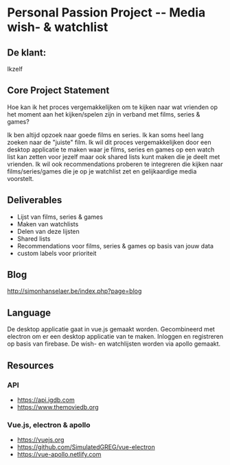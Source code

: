 # Personal Passion Project -- Media wish- & watchlist

## De klant:
Ikzelf

## Core Project Statement
Hoe kan ik het proces vergemakkelijken om te kijken naar wat vrienden op het moment aan het kijken/spelen zijn in verband met films, series & games?

Ik ben altijd opzoek naar goede films en series. Ik kan soms heel lang zoeken naar de "juiste" film. Ik wil dit proces vergemakkelijken door een desktop applicatie te maken waar je films, series en games op een watch list kan zetten voor jezelf maar ook shared lists kunt maken die je deelt met vrienden. Ik wil ook recommendations proberen te integreren die kijken naar films/series/games die je op je watchlist zet en gelijkaardige media voorstelt.

## Deliverables
* Lijst van films, series & games
* Maken van watchlists
* Delen van deze lijsten
* Shared lists
* Recommendations voor films, series & games op basis van jouw data
* custom labels voor prioriteit

## Blog
http://simonhanselaer.be/index.php?page=blog

## Language
De desktop applicatie gaat in vue.js gemaakt worden. Gecombineerd met electron om er een desktop applicatie van te maken.
Inloggen en registreren op basis van firebase. De wish- en watchlijsten worden via apollo gemaakt.


## Resources
### API
* https://api.igdb.com
* https://www.themoviedb.org

### Vue.js, electron & apollo
* https://vuejs.org
* https://github.com/SimulatedGREG/vue-electron
* https://vue-apollo.netlify.com